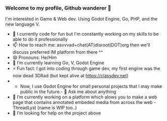 ### Welcome to my profile, Github wanderer 👋

I'm interested in Game & Web dev. Using Godot Engine, Go, PHP, and the new language V.

- 👏️ I currently code for fun but I'm constantly working on my skills to be able to do it professionally
- 📫 How to reach me: asvvvad+chat(AT)disroot(DOT)org then we'll discuss preferred IM platform from there ^^ 
- 😄 Pronouns: He/Him
- 🌱 I’m currently learning Go, V, Godot Engine
- ⚡ Fun fact: I got into coding through game dev, my first engine was the now dead 3DRad (but kept alive at https://classdev.net)
- - Now, I use Godot Engine for small personal projects that I may make public in the future.- 💬 Ask me about anything
- 🔭 I’m currently working on a platform which alows you to make a web page that contains annotated embeded media from across the web - ThreadLyst (name is WIP too..)
- 🤔 I’m looking for help on the project above

